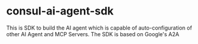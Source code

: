 # consul-ai-agent-sdk
This is SDK to build the AI agent which is capable of auto-configuration of other AI Agent and MCP Servers. The SDK is based on Google's A2A
